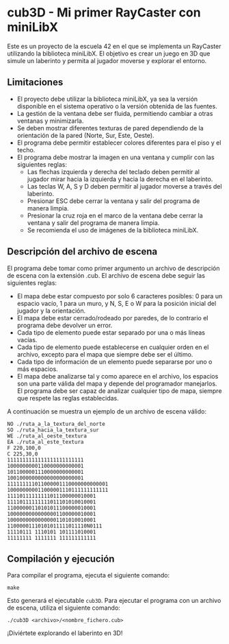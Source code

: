 # cub3D - Mi primer RayCaster con miniLibX

Este es un proyecto de la escuela 42 en el que se implementa un RayCaster utilizando la biblioteca miniLibX. El objetivo es crear un juego en 3D que simule un laberinto y permita al jugador moverse y explorar el entorno.

## Limitaciones

- El proyecto debe utilizar la biblioteca miniLibX, ya sea la versión disponible en el sistema operativo o la versión obtenida de las fuentes.
- La gestión de la ventana debe ser fluida, permitiendo cambiar a otras ventanas y minimizarla.
- Se deben mostrar diferentes texturas de pared dependiendo de la orientación de la pared (Norte, Sur, Este, Oeste).
- El programa debe permitir establecer colores diferentes para el piso y el techo.
- El programa debe mostrar la imagen en una ventana y cumplir con las siguientes reglas:
	- Las flechas izquierda y derecha del teclado deben permitir al jugador mirar hacia la izquierda y hacia la derecha en el laberinto.
	- Las teclas W, A, S y D deben permitir al jugador moverse a través del laberinto.
	- Presionar ESC debe cerrar la ventana y salir del programa de manera limpia.
	- Presionar la cruz roja en el marco de la ventana debe cerrar la ventana y salir del programa de manera limpia.
	- Se recomienda el uso de imágenes de la biblioteca miniLibX.

## Descripción del archivo de escena

El programa debe tomar como primer argumento un archivo de descripción de escena con la extensión .cub. El archivo de escena debe seguir las siguientes reglas:

- El mapa debe estar compuesto por solo 6 caracteres posibles: 0 para un espacio vacío, 1 para un muro, y N, S, E o W para la posición inicial del jugador y la orientación.
- El mapa debe estar cerrado/rodeado por paredes, de lo contrario el programa debe devolver un error.
- Cada tipo de elemento puede estar separado por una o más líneas vacías.
- Cada tipo de elemento puede establecerse en cualquier orden en el archivo, excepto para el mapa que siempre debe ser el último.
- Cada tipo de información de un elemento puede separarse por uno o más espacios.
- El mapa debe analizarse tal y como aparece en el archivo, los espacios son una parte válida del mapa y depende del programador manejarlos. El programa debe ser capaz de analizar cualquier tipo de mapa, siempre que respete las reglas establecidas.

A continuación se muestra un ejemplo de un archivo de escena válido:

```
NO ./ruta_a_la_textura_del_norte
SO ./ruta_hacia_la_textura_sur
WE ./ruta_al_oeste_textura
EA ./ruta_al_este_textura
F 220,100,0
C 225,30,0
1111111111111111111111111
1000000000110000000000001
1011000001110000000000001
1001000000000000000000001
111111111011000001110000000000001
100000000011000001110111111111111
11110111111111011100000010001
11110111111111011101010010001
11000000110101011100000010001
10000000000000001100000010001
10000000000000001101010010001
11000001110101011111011110N0111
11110111 1110101 101111010001
11111111 1111111 111111111111
```

## Compilación y ejecución

Para compilar el programa, ejecuta el siguiente comando:

```
make
```

Esto generará el ejecutable `cub3D`. Para ejecutar el programa con un archivo de escena, utiliza el siguiente comando:

```
./cub3D <archivo>/<nombre_fichero.cub>
```

¡Diviértete explorando el laberinto en 3D!

